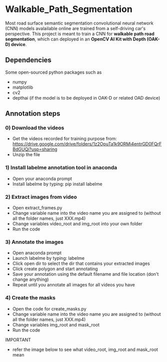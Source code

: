 # Walkable_Path_Segmentation
Most road surface semantic segmentation convolutional neural network (CNN) models avalailable online are trained from a self-driving car's perspective.
This project is meant to train a CNN for **walkable path road segmentation**, which can deployed in an **OpenCV AI Kit with Depth (OAK-D) device**.

## Dependencies
Some open-sourced python packages such as
- numpy
- matplotlib
- cv2
- depthai (if the model is to be deployed in OAK-D or related OAD device)

## Annotation steps
### 0) Download the videos
- Get the videos recorded for training purpose from: https://drive.google.com/drive/folders/1z2OpuTa1k9ORMi4entrGD0FQrFBdGUQi?usp=sharing
- Unzip the file

### 1) Install labelme annotation tool in anaconda
- Open your anaconda prompt
- Install labelme by typing: pip install labelme

### 2) Extract images from video
- Open extract_frames.py
- Change variable name into the video name you are assigned to (without all the folder names, just XXX.mp4)
- Change variables video_root and img_root into your own folder
- Run the code

### 3) Annotate the images
- Open anaconda prompt
- Launch labelme by typing: labelme
- Click open dir to select the dir that contains your extracted images
- Click create polygon and start annotating
- Save your annotation using the default filename and file location (don't change anything)
- Repeat until you annotate all images for all videos you have

### 4) Create the masks
- Open the code for create_masks.py
- Change variable name into the video name you are assigned to (without all the folder names, just XXX.mp4)
- Change variables img_root and mask_root
- Run the code

IMPORTANT
- refer the image below to see what video_root, img_root and mask_root mean

